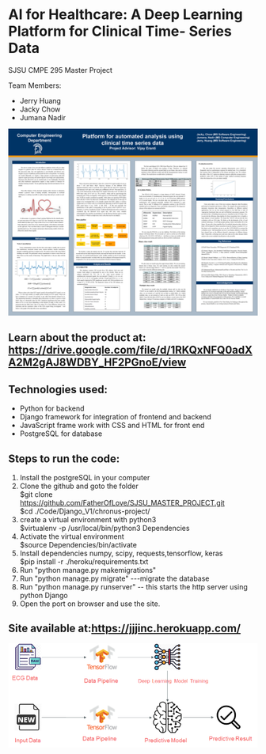 # AI for Healthcare: A Deep Learning Platform for Clinical Time- Series Data
SJSU CMPE 295 Master Project

Team Members: 
- Jerry Huang
- Jacky Chow
- Jumana Nadir


![alt text](https://github.com/FatherOfLove/SJSU_MASTER_PROJECT/blob/master/S10_Poster.png)

## Learn about the product at: https://drive.google.com/file/d/1RKQxNFQ0adXA2M2gAJ8WDBY_HF2PGnoE/view


## Technologies used:

- Python for backend  
- Django framework for integration of frontend and backend  
- JavaScript frame work with CSS and HTML for front end  
- PostgreSQL for database

## Steps to run the code:  
1. Install the postgreSQL in your computer
2. Clone the github and goto the folder  
        $git clone https://github.com/FatherOfLove/SJSU_MASTER_PROJECT.git  
        $cd ./Code/Django_V1/chronus-project/  
2. create a virtual environment with python3  
	$virtualenv -p /usr/local/bin/python3 Dependencies  
3. Activate the virtual environment  
	$source Dependencies/bin/activate  
4. Install dependencies numpy, scipy, requests,tensorflow, keras  
	$pip install -r ./heroku/requirements.txt  
5. Run "python manage.py makemigrations" 
6. Run "python manage.py migrate" ---migrate the database
7. Run "python manage.py runserver" -- this starts the http server using python Django 
8. Open the port on browser and use the site.  

## Site available at:https://jjjinc.herokuapp.com/

![alt text](https://github.com/FatherOfLove/SJSU_MASTER_PROJECT/blob/master/image/AI%20ENGINE%20.png)
